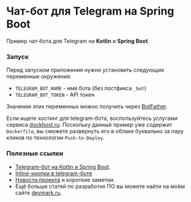 # Чат-бот для Telegram на Spring Boot
Пример чат-бота для Telegram на **Kotlin** и **Spring Boot**.

### Запуск
Перед запуском приложения нужно установить следующие переменные окружения:
- `TELEGRAM_BOT_NAME` - имя бота (без постфикса `_bot`)
- `TELEGRAM_BOT_TOKEN` - API токен

Значения этих переменных можно получить через [BotFather](https://t.me/botfather).

Если ищете хостинг для telegram-бота, воспользуйтесь услугами сервиса [dockhost.ru](https://dockhost.ru/?utm_source=devmark&utm_medium=cpa&utm_campaign=devmark). Поскольку данный пример уже содержит `Dockerfile`, вы сможете развернуть его в облаке буквально за пару кликов по технологии `Push-to-Deploy`.

### Полезные ссылки
* [Telegram-бот на Kotlin и Spring Boot](https://devmark.ru/article/telegram-bot-kotlin-spring-boot).
* [Inline-кнопки в telegram-боте](https://devmark.ru/article/telegram-bot-kotlin-inline-buttons)
* [Новости проекта](https://t.me/+RjrPWNUEwf8wZTMy) и короткие заметки.
* Ещё больше статей по разработке ПО вы можете найти на моём сайте [devmark.ru](https://devmark.ru/).
